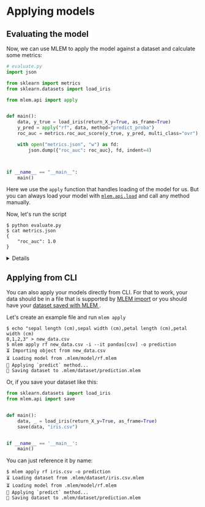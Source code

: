 # Applying models

## Evaluating the model

Now, we can use MLEM to apply the model against a dataset and calculate some
metrics:

```py
# evaluate.py
import json

from sklearn import metrics
from sklearn.datasets import load_iris

from mlem.api import apply


def main():
    data, y_true = load_iris(return_X_y=True, as_frame=True)
    y_pred = apply("rf", data, method="predict_proba")
    roc_auc = metrics.roc_auc_score(y_true, y_pred, multi_class="ovr")

    with open("metrics.json", "w") as fd:
        json.dump({"roc_auc": roc_auc}, fd, indent=4)



if __name__ == "__main__":
    main()

```

Here we use the `apply` function that handles loading of the model for us. But
you can always load your model with [`mlem.api.load`](/doc/api-reference/load)
and call any method manually.

Now, let's run the script

```cli
$ python evaluate.py
$ cat metrics.json
{
    "roc_auc": 1.0
}
```

<details>

### ⛳ [Evaluation](https://github.com/iterative/example-mlem-get-started/tree/4-eval)

```cli
$ git add metrics.json
$ git commit -m "Evaluate model"
$ git diff 4-eval
```

</details>

## Applying from CLI

You can also apply your models directly from CLI. For that to work, your data
should be in a file that is supported by
[MLEM import](/doc/user-guide/importing) or you should have your
[dataset saved with MLEM ](/doc/user-guide/datasets).

Let's create an example file and run `mlem apply`

```cli
$ echo "sepal length (cm),sepal width (cm),petal length (cm),petal width (cm)
0,1,2,3" > new_data.csv
$ mlem apply rf new_data.csv -i --it pandas[csv] -o prediction
⏳️ Importing object from new_data.csv
⏳️ Loading model from .mlem/model/rf.mlem
🍏 Applying `predict` method...
💾 Saving dataset to .mlem/dataset/prediction.mlem
```

Or, if you save your dataset like this:

```py
from sklearn.datasets import load_iris
from mlem.api import save


def main():
    data, _ = load_iris(return_X_y=True, as_frame=True)
    save(data, "iris.csv")


if __name__ == '__main__':
    main()
```

You can just reference it by name:

```cli
$ mlem apply rf iris.csv -o prediction
⏳️ Loading dataset from .mlem/dataset/iris.csv.mlem
⏳️ Loading model from .mlem/model/rf.mlem
🍏 Applying `predict` method...
💾 Saving dataset to .mlem/dataset/prediction.mlem
```
